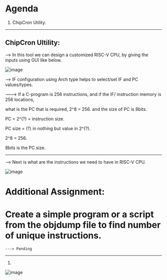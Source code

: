 # Agenda

1. ChipCron Utility.
------------------------------------------------------------------------------------------------------------------------------------------

ChipCron Ultility:
------------------

--> In this tool we can design a customized RISC-V CPU, by giving the inputs using GUI like below.

![image](https://github.com/pavankumarka/RISCV-Hardware_Design_Program_by_VSD/assets/22821014/8993074e-6baf-4ee2-9c9b-481f8c38fb6a)

--> IF configuration using Arch type helps to select/set IF and PC values/types.

---> If a C-program is 256 instructions, and if the IF/ instruction memory is 256 locations, 

what is the PC that is required, 2^8 = 256. and the size of PC is 8bits.

PC = 2^(?) = instruction size. 

PC size = (?) in nothing but value in 2^(?).

2^8 = 256.

8bits is the PC size.

----------------------------------------------------------------------------------------------------------------------------------------------

--> Next is what are the instructions we need to have in RISC-V CPU.

![image](https://github.com/pavankumarka/RISCV-Hardware_Design_Program_by_VSD/assets/22821014/e98eb140-57ac-4f6e-ab34-ffd367994911)

# Additional Assignment: 

# Create a simple program or a script from the objdump file to find number of unique instructions.
    
    ---> Pending
------------------------------------------------------------------------------------------------------------------------------------------------

1.  

![image](https://github.com/pavankumarka/RISCV-Hardware_Design_Program_by_VSD/assets/22821014/2f0dda6c-4804-4ceb-bc4c-0ba752e5696e)








